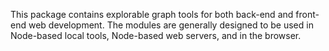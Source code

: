 This package contains explorable graph tools for both back-end and front-end web development. The modules are generally designed to be used in Node-based local tools, Node-based web servers, and in the browser.
